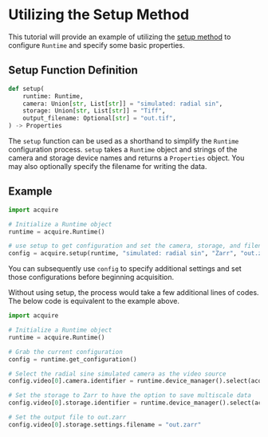# Utilizing the Setup Method

This tutorial will provide an example of utilizing the [setup method](https://github.com/acquire-project/acquire-python/blob/ce0764e86bf1d10eb3a447eb670c28808ab3da3b/python/acquire/__init__.py#L41) to configure `Runtime` and specify some basic properties.

## Setup Function Definition

```python
def setup(
    runtime: Runtime,
    camera: Union[str, List[str]] = "simulated: radial sin",
    storage: Union[str, List[str]] = "Tiff",
    output_filename: Optional[str] = "out.tif",
) -> Properties
```

The `setup` function can be used as a shorthand to simplify the `Runtime` configuration process. `setup` takes a `Runtime` object and strings of the camera and storage device names and returns a `Properties` object. You may also optionally specify the filename for writing the data. 

## Example

```python
import acquire

# Initialize a Runtime object
runtime = acquire.Runtime()

# use setup to get configuration and set the camera, storage, and filename
config = acquire.setup(runtime, "simulated: radial sin", "Zarr", "out.zarr")
```
You can subsequently use `config` to specify additional settings and set those configurations before beginning acquisition. 

Without using setup, the process would take a few additional lines of codes. The below code is equivalent to the example above.

```python
import acquire

# Initialize a Runtime object
runtime = acquire.Runtime()

# Grab the current configuration
config = runtime.get_configuration() 

# Select the radial sine simulated camera as the video source
config.video[0].camera.identifier = runtime.device_manager().select(acquire.DeviceKind.Camera, "simulated: radial sin") 

# Set the storage to Zarr to have the option to save multiscale data
config.video[0].storage.identifier = runtime.device_manager().select(acquire.DeviceKind.Storage, "Zarr")

# Set the output file to out.zarr
config.video[0].storage.settings.filename = "out.zarr"
```
